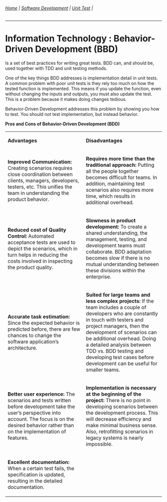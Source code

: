 ###### [Home](https://github.com/RyKaj/Documentation/blob/master/README.md) | [Software Development](https://github.com/RyKaj/Documentation/tree/master/SoftwareDevelopment/README.md) | [Unit Test](https://github.com/RyKaj/Documentation/tree/master/SoftwareDevelopment/UnitTest/README.md) |
------------

# Information Technology : Behavior-Driven Development (BBD)


Is a set of best practices for writing great tests. BDD can, and should
be, used together with TDD and unit testing methods.

One of the key things BDD addresses is implementation detail in unit
tests. A common problem with poor unit tests is they rely too much on
how the tested function is implemented. This means if you update the
function, even without changing the inputs and outputs, you must also
update the test. This is a problem because it makes doing changes
tedious.

Behavior-Driven Development addresses this problem by showing you how to
test. You should not test implementation, but instead behavior.



**Pros and Cons of Behavior-Driven Development (BDD)**
<table>
	<colgroup>
		<col style="width: 50%" />
		<col style="width: 50%" />
	</colgroup>
	<tbody>
		<tr class="odd">
			<td>
				<p>
					<strong>Advantages</strong>
				</p>
			</td>
			<td>
				<p>
					<strong>Disadvantages</strong>
				</p>
			</td>
		</tr>			
		<tr class="even">
			<td>
				<p>
					<strong>Improved Communication:</strong> 
					Creating scenarios requires close coordination between clients, managers, developers, testers, etc. This unifies the team in understanding the product behavior.
				</p>
			</td>
			<td>
				<p>
					<strong>Requires more time than the traditional approach:</strong>
					Putting all the people together becomes difficult for teams. In addition, maintaining test scenarios also requires more time, which results in additional overhead.
				</p>
			</td>
		</tr>
		<tr class="odd">
			<td>
				<p>
					<strong>Reduced cost of Quality Control:</strong> 
					Automated acceptance tests are used to depict the scenarios, which in turn helps in reducing the costs involved in inspecting the product quality.
				</p>
			</td>
			<td>
				<p>
					<strong>Slowness in product development:</strong>
					To create a shared understanding, the management, testing, and development teams must collaborate. BDD adaptation becomes slow if there is no mutual understanding between these divisions within the enterprise.
				</p>
			</td>
		</tr>
		<tr class="even">
			<td>
				<p>
					<strong>Accurate task estimation:</strong> 
					Since the expected behavior is predicted before, there are few chances to change the software application’s architecture.
				</p>
			</td>
			<td>
				<p>
					<strong>Suited for large teams and less complex projects:</strong>
					If the team includes a couple of developers who are constantly in touch with testers and project managers, then the development of scenarios can be additional overhead. Doing a detailed analysis between TDD vs. BDD testing and developing test cases before development can be useful for smaller teams.
				</p>
			</td>
		</tr>
		<tr class="odd">
			<td>
				<p>
					<strong>Better user experience:</strong> 
					The scenarios and tests written before development take the user’s perspective into account. The focus is on the desired behavior rather than on the implementation of features.
				</p>
			</td>
			<td>
				<p>
					<strong>Implementation is necessary at the beginning of the project:</strong>
					There is no point in developing scenarios between the development process. This will decrease efficiency and make minimal business sense. Also, retrofitting scenarios in legacy systems is nearly impossible.
				</p>
			</td>
		</tr>
		<tr class="even">
			<td>
				<p>
					<strong>Excellent documentation:</strong> 
					When a certain test fails, the specification is updated, resulting in the detailed documentation.
				</p>
			</td>
			<td>				
			</td>
		</tr>
	</tbody>
</table>